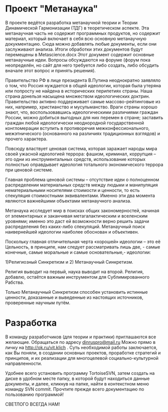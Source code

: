 # Проект "Метанаука"

В проекте ведётся разработка метанаучной теории и Теории Динамической Гармонизации (ТДГ) в теоретическом аспекте. Эта метанаучная часть не содержит программных продуктов, но содержит материал, который включает в себя всю основную метанаучную докукментацию. Сюда можно добавлять любые документы, если они заслуживают анализа. Итоги обработки этих документов будут перемещены в Metascience.docx Этот документ содержит основные метанаучные идеи. Вопросы обсуждаются на форуме (форум пока неопределён, но сайт для него требуется либо создать, либо обсудить вначале этот вопрос и принять решения).

Правительство РФ в лице президента В.Путина неоднократно заявляло о том, что Россия нуждается в общей идеологии, которая была утеряна или попросту не найдена в исторических перипетиях страны. Наша страна донельзя насыщена множеством идеологических доктрин. Правительство активно поддерживает самые массово-рейтинговые из них, например, христианство и мусульманство. Враги страны хорошо знают, что, воспользовавшись идеологическими различиями граждан России, можно добиться выгодных для них перемен в стране; заставить граждан любой идеологически неоднородной государственной конгломерации вступить в противоречия межконфессионального, межэтнического (основанного на различиях традиционных взглядов) и прочего характера. 

Повсюду властвует ценовая система, которая заражает народы мира своей ужасной идеологией террора: фашизм, криминал, коррупция – это одни из инструментальных  средств, использование которых полностью оправдывает идеология тотального экономического террора при ценовой системе.

Главная проблема ценовой системы – отсутствие идеи о полноценном распределении материальных средств между людьми и манипуляция нематериальными носителями стоимости и ценности, то есть спекуляция стоимостными эквивалентами. Именно эти два момента являются важнейшими объектами метанаучного анализа. 

Метанаука исследует мир в поисках общих закономерностей, начиная от элементарных и заканчивая метагалактическим и вселенским уровнями; именно это даст ей возможности верно решить задачи распределения без каких-либо спекуляций. Метанаучный поиск наивернейшей идеологии наиболее обоснован и объективен.

Поскольку главная отличительная черта «хорошей» идеологии – это её Цельность, в принципе, нам следует рассматривать лишь две, - самые конечные, самые моральные и самые основательные,- идеологии:

1)Религиозный Синкретизм и 
2) Метанаучный Синкретизм.

Религия выводит на первый, наука выводит на второй. 
Религия, добавлю, остаётся важным инструментом для Сублимированного Рабства. 

Только Метанаучный Синкретизм способен установить истинные ценности, доказанные и выведенные из настоящих источников, проверенные научным путём.

# Разработка

В команду разработчиков (для теории и практики) приглашаются все желающие. Обращаться по адресу dinruspro@mail.ru
Можно прямо в личку на http://ok.ru/vit.klich . Суть необходимой работы заключается, как Вы поняли, в создании основных проектов, проработке стратегий и принципов, и их реализации  для многоцелевой социально-культурной направленности.

Удобнее всего установить программу TortoiseSVN, затем создать на диске в удобном месте папку, в которой будут находиться данные документы, и далее, кликнув на папке, найти в контекстном меню команду SVN commit. Прочтите прежде всего документацию по пользованию программой!

СВЕТЛОГО ВСЕГДА НАМ!


